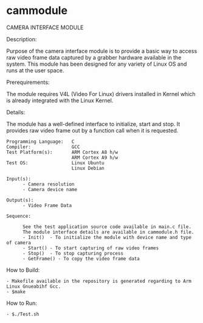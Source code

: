 cammodule
=========

CAMERA INTERFACE MODULE

Description: 

Purpose of the camera interface module is to provide a basic way to access raw video frame data captured by a grabber hardware available in the system. This module has been designed for any variety of Linux OS and runs at the user space.

Prerequirements:

The module requires V4L (Video For Linux) drivers installed in Kernel which is already integrated with the Linux Kernel.

Details:

The module has a well-defined interface to initialize, start and stop. It provides raw video frame out by a function call when it is requested.

    Programming Language:   C
    Compiler:               GCC
    Test Platform(s):       ARM Cortex A8 h/w
                            ARM Cortex A9 h/w
    Test OS:                Linux Ubuntu
                            Linux Debian
                            
    Input(s):
          - Camera resolution
          - Camera device name

    Output(s):
          - Video Frame Data

    Sequence:

          See the test application source code available in main.c file.
          The module interface details are available in cammodule.h file.
          - Init() 	- To initialize the module with device name and type of camera
          - Start() - To start capturing of raw video frames
          - Stop()	- To stop capturing process
          - GetFrame() - To copy the video frame data

How to Build:

    - Makefile available in the repository is generated regarding to Arm Linux Gnueabihf Gcc.
    - $make 

How to Run:

    - $./Test.sh

